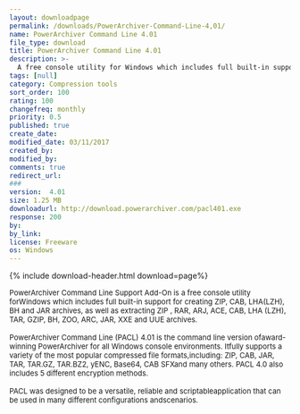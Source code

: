 ```yaml
---
layout: downloadpage
permalink: /downloads/PowerArchiver-Command-Line-4,01/
name: PowerArchiver Command Line 4.01
file_type: download
title: PowerArchiver Command Line 4.01
description: >-
  A free console utility for Windows which includes full built-in support for archives
tags: [null]
category: Compression tools
sort_order: 100
rating: 100
changefreq: monthly
priority: 0.5
published: true
create_date: 
modified_date: 03/11/2017
created_by: 
modified_by: 
comments: true
redirect_url: 
### 
version:  4.01
size: 1.25 MB
downloadurl: http://download.powerarchiver.com/pacl401.exe
response: 200
by: 
by_link: 
license: Freeware
os: Windows
---
```


{% include download-header.html download=page%}

<p style="fix-download-text !important">
<p><font size="2"><p>PowerArchiver Command Line Support Add-On is a free console utility forWindows which includes full built-in support for creating ZIP, CAB, LHA(LZH), BH and JAR archives, as well as extracting ZIP , RAR, ARJ, ACE, CAB, LHA (LZH), TAR, GZIP, BH, ZOO, ARC, JAR, XXE and UUE archives.<br />
<br />
PowerArchiver Command Line (PACL) 4.01 is the command line version ofaward-winning PowerArchiver for all Windows console environments. Itfully supports a variety of the most popular compressed file formats,including: ZIP, CAB, JAR, TAR, TAR.GZ, TAR.BZ2, yENC, Base64, CAB SFXand many others. PACL 4.0 also includes 5 different encryption methods.<br />
<br />
PACL was designed to be a versatile, reliable and scriptableapplication that can be used in many different configurations andscenarios.</p></p></p>
